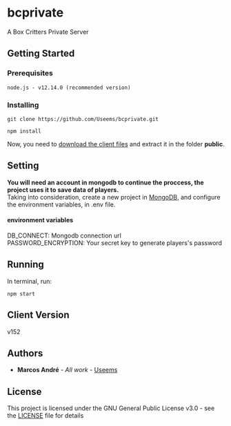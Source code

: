 # bcprivate
A Box Critters Private Server

## Getting Started

### Prerequisites
```
node.js - v12.14.0 (recommended version)
```

### Installing
```
git clone https://github.com/Useems/bcprivate.git
```

```
npm install
```

Now, you need to [download the client files](https://www.mediafire.com/file/pz6cp7o9fl84o33/v152.zip/file "download the client files") and extract it in the folder **public**.

## Setting

**You will need an account in mongodb to continue the proccess, the project uses it to save data of players.**</br>
Taking into consideration, create a new project in [MongoDB](mongodb.org "MongoDB website"), and configure the environment variables, in .env file.

#### environment variables
DB_CONNECT: Mongodb connection url</br>
PASSWORD_ENCRYPTION: Your secret key to generate players's password

## Running
In terminal, run:
```
npm start
```

## Client Version
v152

## Authors

* **Marcos André** - *All work* - [Useems](https://github.com/Useems)

## License

This project is licensed under the GNU General Public License v3.0 - see the [LICENSE](LICENSE) file for details